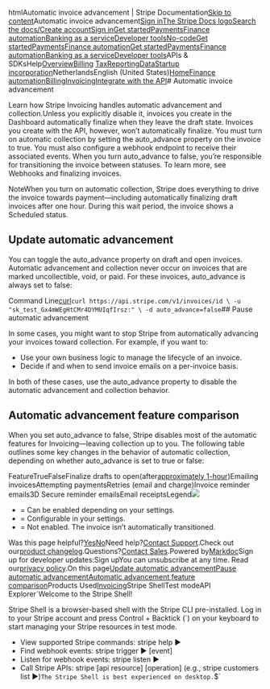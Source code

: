 htmlAutomatic invoice advancement | Stripe Documentation[Skip to content](#main-content)Automatic invoice advancement[Sign in](https://dashboard.stripe.com/login?redirect=https%3A%2F%2Fdocs.stripe.com%2Finvoicing%2Fintegration%2Fautomatic-advancement-collection)[The Stripe Docs logo](/)[Search the docs/](#)[Create account](https://dashboard.stripe.com/register/invoicing)[Sign in](https://dashboard.stripe.com/login?redirect=https%3A%2F%2Fdocs.stripe.com%2Finvoicing%2Fintegration%2Fautomatic-advancement-collection)[Get started](/get-started)[Payments](/payments)[Finance automation](/finance-automation)[Banking as a service](/financial-services)[Developer tools](/development)[No-code](/no-code)[Get started](/get-started)[Payments](/payments)[Finance automation](/finance-automation)[](#)[Get started](/get-started)[Payments](/payments)[Finance automation](/finance-automation)[Banking as a service](/financial-services)[Developer tools](/development)[](#)APIs & SDKsHelp[Overview](/docs/finance-automation)[Billing](#)
[Tax](#)[Reporting](#)[Data](#)[Startup incorporation](#)NetherlandsEnglish (United States)[](#)[](#)[Home](/docs)[Finance automation](/docs/finance-automation)[Billing](/docs/billing)[Invoicing](/docs/invoicing)[Integrate with the API](/docs/invoicing/integration)# Automatic invoice advancement

Learn how Stripe Invoicing handles automatic advancement and collection.Unless you explicitly disable it, invoices you create in the Dashboard ​automatically finalize when they leave the draft state. Invoices you create with the API, however, ​​won’t automatically finalize. You must turn on automatic collection by setting the auto_advance property on the invoice to true. You must also configure a webhook endpoint to receive their associated events. When you turn auto_advance to false, you’re responsible for transitioning the invoice between statuses. To learn more, see Webhooks and finalizing invoices.

NoteWhen you turn on automatic collection, Stripe does everything to drive the invoice towards payment—including automatically finalizing draft invoices after one hour. During this wait period, the invoice shows a Scheduled status.

## Update automatic advancement

You can toggle the auto_advance property on draft and open invoices. Automatic advancement and collection ​​never occur on invoices that are marked uncollectible, void, or paid. For these invoices, auto_advance is always set to false:

Command Line[curl](#)`curl https://api.stripe.com/v1/invoices/id \
  -u "sk_test_Gx4mWEgHtCMr4DYMUIqfIrsz:" \
  -d auto_advance=false`## Pause automatic advancement

In some cases, you might want to stop Stripe from automatically advancing your invoices toward collection. For example, if you want to:

- Use your own business logic to manage the lifecycle of an invoice.
- ​Decide if and when to send invoice emails on a per-invoice basis.

​​In both of these cases, use the auto_advance property to disable the automatic advancement and collection behavior.

## Automatic advancement feature comparison

When you set auto_advance to false, Stripe disables most of the automatic features for Invoicing—leaving collection up to you. The following table outlines some key changes in the behavior of automatic collection, depending on whether auto_advance is set to true or false:

FeatureTrueFalseFinalize drafts to open(after[approximately 1-hour](/billing/subscriptions/overview#subscription-lifecycle))Emailing invoicesAttempting paymentsRetries (email and charge)Invoice reminder emails3D Secure reminder emailsEmail receiptsLegend![](https://b.stripecdn.com/docs-statics-srv/assets/fcc3a1c24df6fcffface6110ca4963de.svg)

- = Can be enabled depending on your settings.
- = Configurable in your settings.
- = Not enabled. The invoice isn’t automatically transitioned.

Was this page helpful?[Yes](#)[No](#)Need help?[Contact Support](https://support.stripe.com/).Check out our[product changelog](https://stripe.com/blog/changelog).Questions?[Contact Sales](https://stripe.com/contact/sales).Powered by[Markdoc](https://markdoc.dev)Sign up for developer updates:Sign upYou can unsubscribe at any time. Read our[privacy policy](https://stripe.com/privacy).On this page[Update automatic advancement](#update-auto)[Pause automatic advancement](#pausing-auto-collection)[Automatic advancement feature comparison](#toggle-auto-advance)Products Used[Invoicing](/invoicing)Stripe ShellTest modeAPI Explorer[](https://stripe.com/docs/stripe-cli#install)`Welcome to the Stripe Shell!

Stripe Shell is a browser-based shell with the Stripe CLI pre-installed. Log in to your
Stripe account and press Control + Backtick (`) on your keyboard to start managing your Stripe
resources in test mode.

- View supported Stripe commands: stripe help ▶️
- Find webhook events: stripe trigger ▶️ [event]
- Listen for webhook events: stripe listen ▶
- Call Stripe APIs: stripe [api resource] [operation] (e.g., stripe customers list ▶️)`The Stripe Shell is best experienced on desktop.`$`